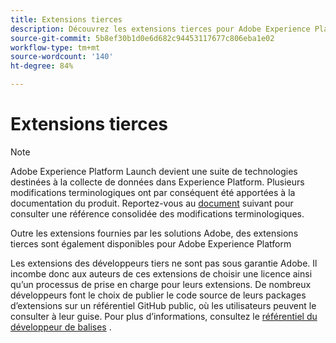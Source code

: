 ```yaml
---
title: Extensions tierces
description: Découvrez les extensions tierces pour Adobe Experience Platform.
source-git-commit: 5b8ef30b1d0e6d682c94453117677c806eba1e02
workflow-type: tm+mt
source-wordcount: '140'
ht-degree: 84%

---
```


# Extensions tierces

>[!NOTE]
>
>Adobe Experience Platform Launch devient une suite de technologies destinées à la collecte de données dans Experience Platform. Plusieurs modifications terminologiques ont par conséquent été apportées à la documentation du produit. Reportez-vous au [document](../term-updates.md) suivant pour consulter une référence consolidée des modifications terminologiques.

Outre les extensions fournies par les solutions Adobe, des extensions tierces sont également disponibles pour Adobe Experience Platform 

Les extensions des développeurs tiers ne sont pas sous garantie Adobe. Il incombe donc aux auteurs de ces extensions de choisir une licence ainsi qu’un processus de prise en charge pour leurs extensions. De nombreux développeurs font le choix de publier le code source de leurs packages d’extensions sur un référentiel GitHub public, où les utilisateurs peuvent le consulter à leur guise. Pour plus d’informations, consultez le [référentiel du développeur de balises](https://github.com/Launch-Developers) .
